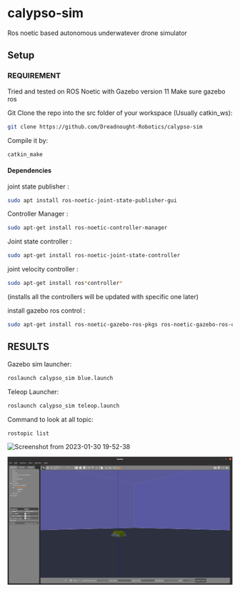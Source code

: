 # calypso-sim

Ros noetic based autonomous underwatever drone simulator

## Setup

### REQUIREMENT

Tried and tested on ROS Noetic with Gazebo version 11
Make sure gazebo ros 

Git Clone the repo into the src folder of your workspace (Usually catkin_ws):
```bash
git clone https://github.com/Dreadnought-Robotics/calypso-sim
```

Compile it by:
```bash
catkin_make
```

#### Dependencies

joint state publisher : 
```bash 
sudo apt install ros-noetic-joint-state-publisher-gui
```

Controller Manager : 
```bash
sudo apt-get install ros-noetic-controller-manager
```

Joint state controller : 
```bash
sudo apt-get install ros-noetic-joint-state-controller
```

joint velocity controller : 
```bash
sudo apt-get install ros*controller*
```
(installs all the controllers will be updated with specific one later)

install gazebo ros control : 
```bash
sudo apt-get install ros-noetic-gazebo-ros-pkgs ros-noetic-gazebo-ros-control
```

## RESULTS

Gazebo sim launcher:
```bash
roslaunch calypso_sim blue.launch
```

Teleop Launcher:
```bash
roslaunch calypso_sim teleop.launch 
```

Command to look at all topic:
```bash
rostopic list
```

![Screenshot from 2023-01-30 19-52-38](https://user-images.githubusercontent.com/61612220/215504191-294041a7-b356-403d-9ce7-ca4c2c893563.png)

![Simulator working](images/auv_sim.png)
